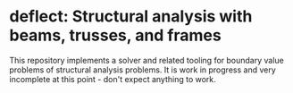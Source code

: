 # deflect: Structural analysis with beams, trusses, and frames

This repository implements a solver and related tooling for boundary value problems of structural
analysis problems. It is work in progress and very incomplete at this point - don't expect anything
to work.
